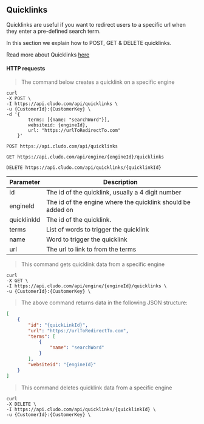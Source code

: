 <h2 id="tools_quicklinks">Quicklinks</h2>

Quicklinks are useful if you want to redirect users to a specific url when they enter a pre-defined search term.

In this section we explain how to POST, GET & DELETE quicklinks.

<aside class="notice">
Read more about Quicklinks <a href="https://cludo.zendesk.com/hc/en-us/articles/115002466252-Quicklinks" target="_blank">here</a>
</aside>


#### HTTP requests

> The command below creates a quicklink on a specific engine

```shell
curl
-X POST \
-I https://api.cludo.com/api/quicklinks \
-u {CustomerId}:{CustomerKey} \
-d '{
	    terms: [{name: "searchWord"}],
        websiteid: {engineId},
        url: "https://urlToRedirectTo.com"
    }'
```

`POST https://api.cludo.com/api/quicklinks`

`GET https://api.cludo.com/api/engine/{engineId}/quicklinks`

`DELETE https://api.cludo.com/api/quicklinks/{quicklinkId}`

Parameter | Description
----- | ------
id | The id of the quicklink, usually a 4 digit number
engineId | The id of the engine where the quicklink should be added on
quicklinkId | The id of the quicklink.
terms | List of words to trigger the quicklink
name | Word to trigger the quicklink
url | The url to link to from the terms


> This command gets quicklink data from a specific engine

```shell
curl
-X GET \
-I https://api.cludo.com/api/engine/{engineId}/quicklinks \
-u {CustomerId}:{CustomerKey} \
```
> The above command returns data in the following JSON structure:

```json
[
    {
        "id": "{quickLinkId}",
        "url": "https://urlToRedirectTo.com",
        "terms": [
            {
                "name": "searchWord"
            }
        ],
        "websiteid": "{engineId}"
    }
]
```

> This command deletes quicklink data from a specific engine

```shell
curl
-X DELETE \
-I https://api.cludo.com/api/quicklinks/{quicklinkId} \
-u {CustomerId}:{CustomerKey} \
```
